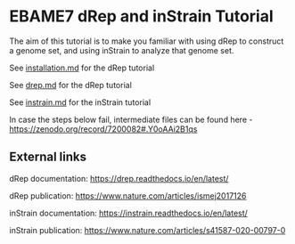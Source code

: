 # EBAME7 dRep and inStrain Tutorial

The aim of this tutorial is to make you familiar with using dRep to construct a genome set, and using inStrain to analyze that genome set.

See [installation.md](installation.md) for the dRep tutorial

See [drep.md](drep.md) for the dRep tutorial

See [instrain.md](instrain.md) for the inStrain tutorial

In case the steps below fail, intermediate files can be found here - https://zenodo.org/record/7200082#.Y0oAAi2B1qs

## External links

dRep documentation: https://drep.readthedocs.io/en/latest/

dRep publication: https://www.nature.com/articles/ismej2017126

inStrain documentation: https://instrain.readthedocs.io/en/latest/

inStrain publication: https://www.nature.com/articles/s41587-020-00797-0